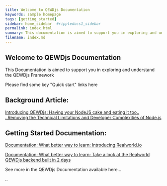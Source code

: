 ```yaml
---
title: Welcome to QEWDjs Documentation
keywords: sample homepage
tags: [getting_started]
sidebar: home_sidebar  #rippledocs1_sidebar
permalink: index.html
summary: This documentation is aimed to support you in exploring and understand the QEWDjs framework.
filename: index.md
---
```


## Welcome to QEWDjs Documentation 

This Documentation is aimed to support you in exploring and understand the QEWDjs Framework 


Please find some key "Quick start" links here 

## Background Article:

[Introducing QEWDjs: Having your NodeJS cake and eating it too.. 
..Removing the Technical Limitations and Developer Complexities of Node.js](https://robtweed.wordpress.com/2017/04/18/having-your-node-js-cake-and-eating-it-too/) 


## Getting Started Documentation:

[Documentation: What better way to learn: Introducing Realworld.io](https://medium.com/@ericsimons/introducing-realworld-6016654d36b5)

[Documentation: What better way to learn: Take a look at the Realworld QEWDjs backend built in 2 days](https://github.com/gothinkster/QEWD-realworld-example-app)

See more in the QEWDjs Documentation available here...


..
